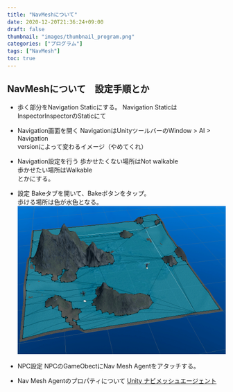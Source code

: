 ```yaml
---
title: "NavMeshについて"
date: 2020-12-20T21:36:24+09:00
draft: false
thumbnail: "images/thumbnail_program.png"
categories: ["プログラム"]
tags: ["NavMesh"]
toc: true
---
```

## NavMeshについて　設定手順とか

- 歩く部分をNavigation Staticにする。
Navigation StaticはInspectorInspectorのStaticにて  


- Navigation画面を開く
NavigationはUnityツールバーのWindow > AI > Navigation  
versionによって変わるイメージ（やめてくれ）  

- Navigation設定を行う
歩かせたくない場所はNot walkable  
歩かせたい場所はWalkable  
とかにする。  

- 設定
Bakeタブを開いて、Bakeボタンをタップ。  
歩ける場所は色が水色となる。  
![](2020-12-20-22-00-29.png)  



- NPC設定
NPCのGameObectにNav Mesh Agentをアタッチする。  

- Nav Mesh Agentのプロパティについて
[Unity ナビメッシュエージェント](https://docs.unity3d.com/ja/current/Manual/class-NavMeshAgent.html)  

